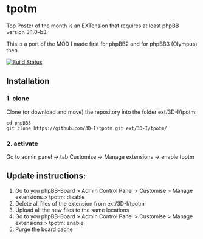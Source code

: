 # tpotm

Top Poster of the month is an EXTension that requires at least phpBB version 3.1.0-b3.

This is a port of the MOD I made first for phpBB2 and for phpBB3 (Olympus) then.

[![Build Status](https://travis-ci.org/3D-I/tpotm.svg)](https://travis-ci.org/3D-I/tpotm)

## Installation

### 1. clone
Clone (or download and move) the repository into the folder ext/3D-I/tpotm:

```
cd phpBB3
git clone https://github.com/3D-I/tpotm.git ext/3D-I/tpotm/
```

### 2. activate
Go to admin panel -> tab Customise -> Manage extensions -> enable tpotm

## Update instructions:
1. Go to you phpBB-Board > Admin Control Panel > Customise > Manage extensions > tpotm: disable
2. Delete all files of the extension from ext/3D-I/tpotm
3. Upload all the new files to the same locations
4. Go to you phpBB-Board > Admin Control Panel > Customise > Manage extensions > tpotm: enable
5. Purge the board cache
